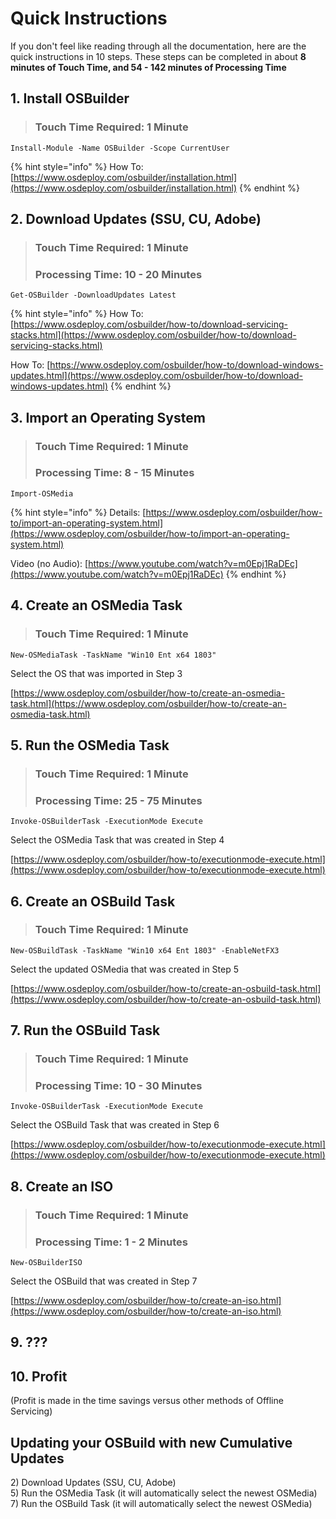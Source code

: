 # Quick Instructions

If you don't feel like reading through all the documentation, here are the quick instructions in 10 steps. These steps can be completed in about **8 minutes of Touch Time, and 54 - 142 minutes of Processing Time**

## 1. Install OSBuilder

> ### Touch Time Required: 1 Minute

```text
Install-Module -Name OSBuilder -Scope CurrentUser
```

{% hint style="info" %}
How To: [https://www.osdeploy.com/osbuilder/installation.html](https://www.osdeploy.com/osbuilder/installation.html)
{% endhint %}

## 2. Download Updates \(SSU, CU, Adobe\)

> ### Touch Time Required: 1 Minute
>
> ### Processing Time: 10 - 20 Minutes

```text
Get-OSBuilder -DownloadUpdates Latest
```

{% hint style="info" %}
How To: [https://www.osdeploy.com/osbuilder/how-to/download-servicing-stacks.html](https://www.osdeploy.com/osbuilder/how-to/download-servicing-stacks.html)

How To: [https://www.osdeploy.com/osbuilder/how-to/download-windows-updates.html](https://www.osdeploy.com/osbuilder/how-to/download-windows-updates.html)
{% endhint %}

## 3. Import an Operating System

> ### Touch Time Required: 1 Minute
>
> ### Processing Time: 8 - 15 Minutes

```text
Import-OSMedia
```

{% hint style="info" %}
Details: [https://www.osdeploy.com/osbuilder/how-to/import-an-operating-system.html](https://www.osdeploy.com/osbuilder/how-to/import-an-operating-system.html)

Video \(no Audio\): [https://www.youtube.com/watch?v=m0Epj1RaDEc](https://www.youtube.com/watch?v=m0Epj1RaDEc)
{% endhint %}

## 4. Create an OSMedia Task

> ### Touch Time Required: 1 Minute

```text
New-OSMediaTask -TaskName "Win10 Ent x64 1803"
```

Select the OS that was imported in Step 3

[https://www.osdeploy.com/osbuilder/how-to/create-an-osmedia-task.html](https://www.osdeploy.com/osbuilder/how-to/create-an-osmedia-task.html)

## 5. Run the OSMedia Task

> ### Touch Time Required: 1 Minute
>
> ### Processing Time: 25 - 75 Minutes

```text
Invoke-OSBuilderTask -ExecutionMode Execute
```

Select the OSMedia Task that was created in Step 4

[https://www.osdeploy.com/osbuilder/how-to/executionmode-execute.html](https://www.osdeploy.com/osbuilder/how-to/executionmode-execute.html)

## 6. Create an OSBuild Task

> ### Touch Time Required: 1 Minute

```text
New-OSBuildTask -TaskName "Win10 x64 Ent 1803" -EnableNetFX3
```

Select the updated OSMedia that was created in Step 5

[https://www.osdeploy.com/osbuilder/how-to/create-an-osbuild-task.html](https://www.osdeploy.com/osbuilder/how-to/create-an-osbuild-task.html)

## 7. Run the OSBuild Task

> ### Touch Time Required: 1 Minute
>
> ### Processing Time: 10 - 30 Minutes

```text
Invoke-OSBuilderTask -ExecutionMode Execute
```

Select the OSBuild Task that was created in Step 6

[https://www.osdeploy.com/osbuilder/how-to/executionmode-execute.html](https://www.osdeploy.com/osbuilder/how-to/executionmode-execute.html)

## 8. Create an ISO

> ### Touch Time Required: 1 Minute
>
> ### Processing Time: 1 - 2 Minutes

```text
New-OSBuilderISO
```

Select the OSBuild that was created in Step 7

[https://www.osdeploy.com/osbuilder/how-to/create-an-iso.html](https://www.osdeploy.com/osbuilder/how-to/create-an-iso.html)

## 9. ???

## 10. Profit

\(Profit is made in the time savings versus other methods of Offline Servicing\)

## Updating your OSBuild with new Cumulative Updates

2\) Download Updates \(SSU, CU, Adobe\)  
5\) Run the OSMedia Task \(it will automatically select the newest OSMedia\)  
7\) Run the OSBuild Task \(it will automatically select the newest OSMedia\)

